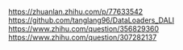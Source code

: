 https://zhuanlan.zhihu.com/p/77633542
https://github.com/tanglang96/DataLoaders_DALI
https://www.zhihu.com/question/356829360
https://www.zhihu.com/question/307282137